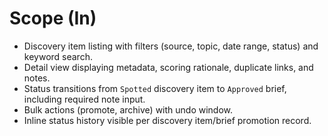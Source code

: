 # Scope (In)
- Discovery item listing with filters (source, topic, date range, status) and keyword search.
- Detail view displaying metadata, scoring rationale, duplicate links, and notes.
- Status transitions from `Spotted` discovery item to `Approved` brief, including required note input.
- Bulk actions (promote, archive) with undo window.
- Inline status history visible per discovery item/brief promotion record.
